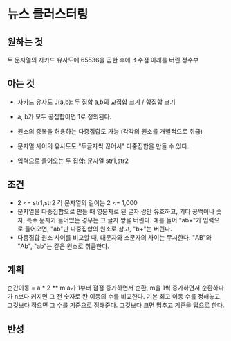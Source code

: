 # 뉴스 클러스터링

## 원하는 것

두 문자열의 자카드 유사도에 65536을 곱한 후에 소수점 아래를 버린 정수부

## 아는 것

- 자카드 유사도 J(a,b): 두 집합 a,b의 교집합 크기 / 합집합 크기
- a, b가 모두 공집합이면 1로 정의된다.
- 원소의 중복을 허용하는 다중집합도 가능 (각각의 원소를 개별적으로 취급)
- 문자열 사이의 유사도도 "두글자씩 끊어서" 다중집합을 만들 수 있다.

- 입력으로 들어오는 두 집합: 문자열 str1,str2

## 조건

- 2 <= str1,str2 각 문자열의 길이는 2 <= 1,000
- 문자열을 다중집합으로 만들 때 영문자로 된 글자 쌍만 유효하고, 기타 공백이나 숫자, 특수 문자가 들어있는 경우는 그 글자 쌍을 버린다. 예를 들어 "ab+"가 입력으로 들어오면, "ab"만 다중집합의 원소로 삼고, "b+"는 버린다.
- 다중집합 원소 사이를 비교할 때, 대문자와 소문자의 차이는 무시한다. "AB"와 "Ab", "ab"는 같은 원소로 취급한다.

## 계획

순간이동 =  a * 2 ** m
a가 1부터 점점 증가하면서 순환,
m을 1씩 증가하면서 순환하다가 n보다 커지면 그 전 숫자로 칸 이동의 수를 비교한다.
기본 최고 이동 수를 정해놓고 그것보다 작으면 그 수를 기준으로 정해준다.
그것보다 크면 멈추고 기준을 답으로 한다.

## 반성

